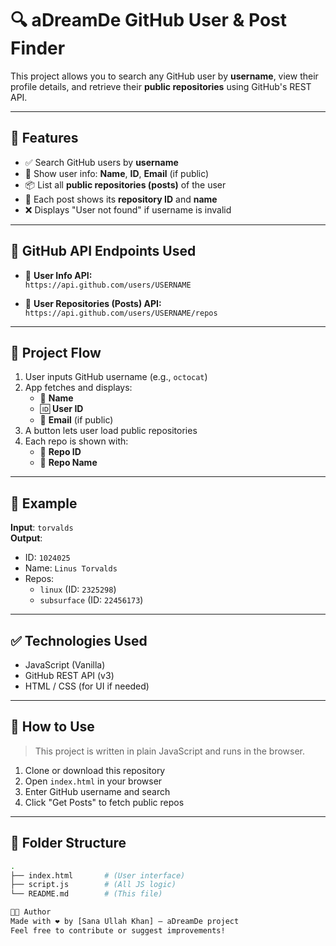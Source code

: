 # 🔍 aDreamDe GitHub User & Post Finder

This project allows you to search any GitHub user by **username**, view their profile details, and retrieve their **public repositories** using GitHub's REST API.

---

## 🚀 Features

- ✅ Search GitHub users by **username**
- 📄 Show user info: **Name**, **ID**, **Email** (if public)
- 📦 List all **public repositories (posts)** of the user
- 📘 Each post shows its **repository ID** and **name**
- ❌ Displays "User not found" if username is invalid

---

## 🔗 GitHub API Endpoints Used

- 🔹 **User Info API:**  
  `https://api.github.com/users/USERNAME`

- 🔹 **User Repositories (Posts) API:**  
  `https://api.github.com/users/USERNAME/repos`

---

## 📁 Project Flow

1. User inputs GitHub username (e.g., `octocat`)
2. App fetches and displays:
   - 👤 **Name**
   - 🆔 **User ID**
   - 📧 **Email** (if public)
3. A button lets user load public repositories
4. Each repo is shown with:
   - 📘 **Repo ID**
   - 📝 **Repo Name**

---

## 🧪 Example

**Input**: `torvalds`  
**Output**:
- ID: `1024025`
- Name: `Linus Torvalds`
- Repos:
  - `linux` (ID: `2325298`)
  - `subsurface` (ID: `22456173`)

---

## ✅ Technologies Used

- JavaScript (Vanilla)
- GitHub REST API (v3)
- HTML / CSS (for UI if needed)

---

## 🧠 How to Use

> This project is written in plain JavaScript and runs in the browser.

1. Clone or download this repository
2. Open `index.html` in your browser
3. Enter GitHub username and search
4. Click "Get Posts" to fetch public repos

---

## 📂 Folder Structure

```bash
.
├── index.html       # (User interface)
├── script.js        # (All JS logic)
└── README.md        # (This file)

👨‍💻 Author
Made with ❤️ by [Sana Ullah Khan] — aDreamDe project
Feel free to contribute or suggest improvements!
 
 
